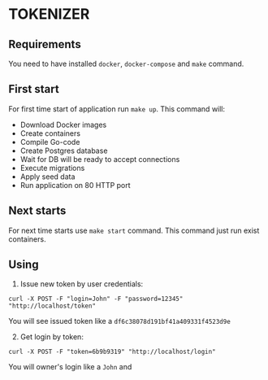 TOKENIZER
=========

Requirements
------------
You need to have installed `docker`, `docker-compose` and `make` command.

First start
-----------
For first time start of application run `make up`. This command will:
 - Download Docker images
 - Create containers
 - Compile Go-code
 - Create Postgres database
 - Wait for DB will be ready to accept connections
 - Execute migrations
 - Apply seed data
 - Run application on 80 HTTP port
 
 
Next starts
-----------
For next time starts use `make start` command. 
This command just run exist containers.

Using
-----
1. Issue new token by user credentials:
```
curl -X POST -F "login=John" -F "password=12345" "http://localhost/token"
```

You will see issued token like a `df6c38078d191bf41a409331f4523d9e`

2. Get login by token:
```
curl -X POST -F "token=6b9b9319" "http://localhost/login" 

```
You will owner's login like a `John` and 